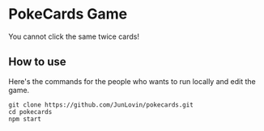 # PokeCards Game

You cannot click the same twice cards!

## How to use 

Here's the commands for the people who wants to run locally and edit the game.

`git clone https://github.com/JunLovin/pokecards.git`\
`cd pokecards`\
`npm start`